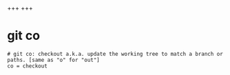 +++
+++

# git co

```gitconfig
# git co: checkout a.k.a. update the working tree to match a branch or paths. [same as "o" for "out"]
co = checkout
```